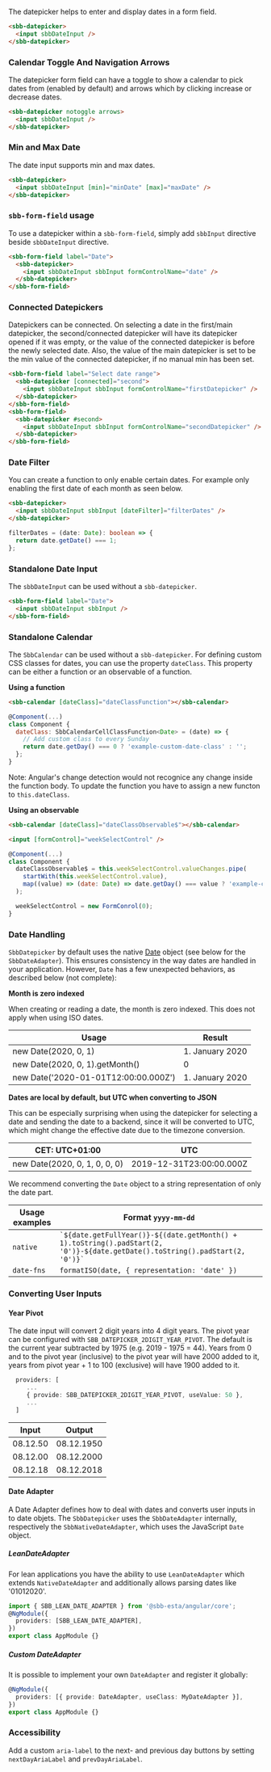 The datepicker helps to enter and display dates in a form field.

```html
<sbb-datepicker>
  <input sbbDateInput />
</sbb-datepicker>
```

### Calendar Toggle And Navigation Arrows

The datepicker form field can have a toggle to show a calendar to pick dates from (enabled by default)
and arrows which by clicking increase or decrease dates.

```html
<sbb-datepicker notoggle arrows>
  <input sbbDateInput />
</sbb-datepicker>
```

### Min and Max Date

The date input supports min and max dates.

```html
<sbb-datepicker>
  <input sbbDateInput [min]="minDate" [max]="maxDate" />
</sbb-datepicker>
```

### `sbb-form-field` usage

To use a datepicker within a `sbb-form-field`, simply add `sbbInput` directive beside `sbbDateInput` directive.

```html
<sbb-form-field label="Date">
  <sbb-datepicker>
    <input sbbDateInput sbbInput formControlName="date" />
  </sbb-datepicker>
</sbb-form-field>
```

### Connected Datepickers

Datepickers can be connected. On selecting a date in the first/main datepicker, the second/connected
datepicker will have its datepicker opened if it was empty, or the value of the connected datepicker is before the
newly selected date. Also, the value of the main datepicker is set to be the min value of the connected datepicker, if no
manual min has been set.

```html
<sbb-form-field label="Select date range">
  <sbb-datepicker [connected]="second">
    <input sbbDateInput sbbInput formControlName="firstDatepicker" />
  </sbb-datepicker>
</sbb-form-field>
<sbb-form-field>
  <sbb-datepicker #second>
    <input sbbDateInput sbbInput formControlName="secondDatepicker" />
  </sbb-datepicker>
</sbb-form-field>
```

### Date Filter

You can create a function to only enable certain dates. For example only enabling the first date
of each month as seen below.

```html
<sbb-datepicker>
  <input sbbDateInput sbbInput [dateFilter]="filterDates" />
</sbb-datepicker>
```

```ts
filterDates = (date: Date): boolean => {
  return date.getDate() === 1;
};
```

### Standalone Date Input

The `sbbDateInput` can be used without a `sbb-datepicker`.

```html
<sbb-form-field label="Date">
  <input sbbDateInput sbbInput />
</sbb-form-field>
```

### Standalone Calendar

The `SbbCalendar` can be used without a `sbb-datepicker`.
For defining custom CSS classes for dates, you can use the property `dateClass`.
This property can be either a function or an observable of a function.

**Using a function**

```html
<sbb-calendar [dateClass]="dateClassFunction"></sbb-calendar>
```

```js
@Component(...)
class Component {
  dateClass: SbbCalendarCellClassFunction<Date> = (date) => {
    // Add custom class to every Sunday
    return date.getDay() === 0 ? 'example-custom-date-class' : '';
  };
}
```

Note: Angular's change detection would not recognice any change inside the function body.
To update the function you have to assign a new functon to `this.dateClass`.

**Using an observable**

```html
<sbb-calendar [dateClass]="dateClassObservable$"></sbb-calendar>

<input [formControl]="weekSelectControl" />
```

```js
@Component(...)
class Component {
  dateClassObservable$ = this.weekSelectControl.valueChanges.pipe(
    startWith(this.weekSelectControl.value),
    map((value) => (date: Date) => date.getDay() === value ? 'example-custom-date-class' : '')
  );

  weekSelectControl = new FormConrol(0);
}
```

### Date Handling

`SbbDatepicker` by default uses the native [Date](https://developer.mozilla.org/en-US/docs/Web/JavaScript/Reference/Global_Objects/Date)
object (see below for the `SbbDateAdapter`). This ensures consistency in the way dates are
handled in your application. However, `Date` has a few unexpected behaviors, as described
below (not complete):

**Month is zero indexed**

When creating or reading a date, the month is zero indexed. This does not apply when using
ISO dates.

| Usage                                | Result          |
| ------------------------------------ | --------------- |
| new Date(2020, 0, 1)                 | 1. January 2020 |
| new Date(2020, 0, 1).getMonth()      | 0               |
| new Date('2020-01-01T12:00:00.000Z') | 1. January 2020 |

**Dates are local by default, but UTC when converting to JSON**

This can be especially surprising when using the datepicker for selecting a date and sending
the date to a backend, since it will be converted to UTC, which might change the effective date
due to the timezone conversion.

| CET: UTC+01:00                | UTC                      |
| ----------------------------- | ------------------------ |
| new Date(2020, 0, 1, 0, 0, 0) | 2019-12-31T23:00:00.000Z |

We recommend converting the `Date` object to a string representation of only the date part.

| Usage examples | Format `yyyy-mm-dd`                                                                                                              |
| -------------- | -------------------------------------------------------------------------------------------------------------------------------- |
| `native`       | `` `${date.getFullYear()}-${(date.getMonth() + 1).toString().padStart(2, '0')}-${date.getDate().toString().padStart(2, '0')}` `` |
| `date-fns`     | `formatISO(date, { representation: 'date' })`                                                                                    |

### Converting User Inputs

#### Year Pivot

The date input will convert 2 digit years into 4 digit years. The pivot year can be configured
with `SBB_DATEPICKER_2DIGIT_YEAR_PIVOT`. The default is the current year subtracted by 1975
(e.g. 2019 - 1975 = 44). Years from 0 and to the pivot year (inclusive) to the pivot year will
have 2000 added to it, years from pivot year + 1 to 100 (exclusive) will have 1900 added to it.

```typescript
  providers: [
     ...
     { provide: SBB_DATEPICKER_2DIGIT_YEAR_PIVOT, useValue: 50 },
     ...
  ]
```

| Input    | Output     |
| -------- | ---------- |
| 08.12.50 | 08.12.1950 |
| 08.12.00 | 08.12.2000 |
| 08.12.18 | 08.12.2018 |

#### Date Adapter

A Date Adapter defines how to deal with dates and converts user inputs in to date objets.
The `SbbDatepicker` uses the `SbbDateAdapter` internally, respectively the `SbbNativeDateAdapter`,
which uses the JavaScript `Date` object.

##### LeanDateAdapter

For lean applications you have the ability to use `LeanDateAdapter` which extends `NativeDateAdapter`
and additionally allows parsing dates like '01012020'.

```ts
import { SBB_LEAN_DATE_ADAPTER } from '@sbb-esta/angular/core';
@NgModule({
  providers: [SBB_LEAN_DATE_ADAPTER],
})
export class AppModule {}
```

##### Custom DateAdapter

It is possible to implement your own `DateAdapter` and register it globally:

```ts
@NgModule({
  providers: [{ provide: DateAdapter, useClass: MyDateAdapter }],
})
export class AppModule {}
```

### Accessibility

Add a custom `aria-label` to the next- and previous day buttons by setting `nextDayAriaLabel` and `prevDayAriaLabel`.
